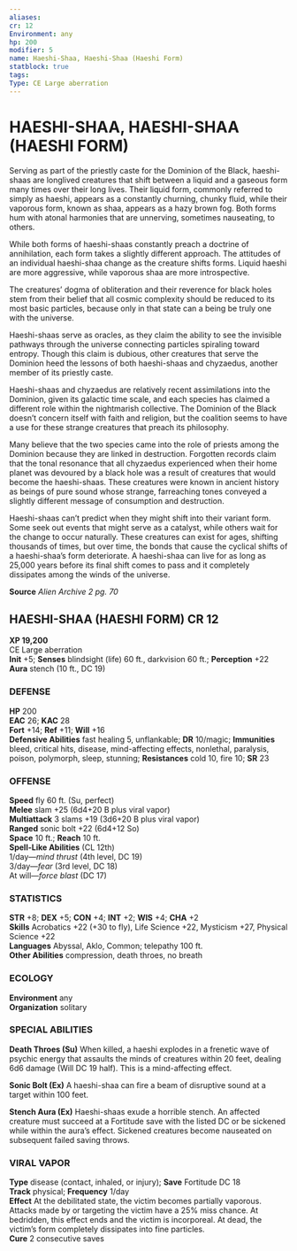 ```yaml
---
aliases: 
cr: 12
Environment: any
hp: 200
modifier: 5
name: Haeshi-Shaa, Haeshi-Shaa (Haeshi Form)
statblock: true
tags: 
Type: CE Large aberration  
---
```

# HAESHI-SHAA, HAESHI-SHAA (HAESHI FORM)
Serving as part of the priestly caste for the Dominion of the Black, haeshi-shaas are longlived creatures that shift between a liquid and a gaseous form many times over their long lives. Their liquid form, commonly referred to simply as haeshi, appears as a constantly churning, chunky fluid, while their vaporous form, known as shaa, appears as a hazy brown fog. Both forms hum with atonal harmonies that are unnerving, sometimes nauseating, to others.

While both forms of haeshi-shaas constantly preach a doctrine of annihilation, each form takes a slightly different approach. The attitudes of an individual haeshi-shaa change as the creature shifts forms. Liquid haeshi are more aggressive, while vaporous shaa are more introspective.

The creatures’ dogma of obliteration and their reverence for black holes stem from their belief that all cosmic complexity should be reduced to its most basic particles, because only in that state can a being be truly one with the universe.

Haeshi-shaas serve as oracles, as they claim the ability to see the invisible pathways through the universe connecting particles spiraling toward entropy. Though this claim is dubious, other creatures that serve the Dominion heed the lessons of both haeshi-shaas and chyzaedus, another member of its priestly caste.

Haeshi-shaas and chyzaedus are relatively recent assimilations into the Dominion, given its galactic time scale, and each species has claimed a different role within the nightmarish collective. The Dominion of the Black doesn’t concern itself with faith and religion, but the coalition seems to have a use for these strange creatures that preach its philosophy.

Many believe that the two species came into the role of priests among the Dominion because they are linked in destruction. Forgotten records claim that the tonal resonance that all chyzaedus experienced when their home planet was devoured by a black hole was a result of creatures that would become the haeshi-shaas. These creatures were known in ancient history as beings of pure sound whose strange, farreaching tones conveyed a slightly different message of consumption and destruction.

Haeshi-shaas can’t predict when they might shift into their variant form. Some seek out events that might serve as a catalyst, while others wait for the change to occur naturally. These creatures can exist for ages, shifting thousands of times, but over time, the bonds that cause the cyclical shifts of a haeshi-shaa’s form deteriorate. A haeshi-shaa can live for as long as 25,000 years before its final shift comes to pass and it completely dissipates among the winds of the universe.

**Source** _Alien Archive 2 pg. 70_

## HAESHI-SHAA (HAESHI FORM) CR 12

**XP 19,200**  
CE Large aberration  
**Init** +5; **Senses** blindsight (life) 60 ft., darkvision 60 ft.; **Perception** +22  
**Aura** stench (10 ft., DC 19)

### DEFENSE

**HP** 200  
**EAC** 26; **KAC** 28  
**Fort** +14; **Ref** +11; **Will** +16  
**Defensive Abilities** fast healing 5, unflankable; **DR** 10/magic; **Immunities** bleed, critical hits, disease, mind-affecting effects, nonlethal, paralysis, poison, polymorph, sleep, stunning; **Resistances** cold 10, fire 10; **SR** 23  

### OFFENSE

**Speed** fly 60 ft. (Su, perfect)  
**Melee** slam +25 (6d4+20 B plus viral vapor)  
**Multiattack** 3 slams +19 (3d6+20 B plus viral vapor)  
**Ranged** sonic bolt +22 (6d4+12 So)  
**Space** 10 ft.; **Reach** 10 ft.  
**Spell-Like Abilities** (CL 12th)  
1/day—_mind thrust_ (4th level, DC 19)  
3/day—_fear_ (3rd level, DC 18)  
At will—_force blast_ (DC 17)

### STATISTICS

**STR** +8; **DEX** +5; **CON** +4; **INT** +2; **WIS** +4; **CHA** +2  
**Skills** Acrobatics +22 (+30 to fly), Life Science +22, Mysticism +27, Physical Science +22  
**Languages** Abyssal, Aklo, Common; telepathy 100 ft.  
**Other Abilities** compression, death throes, no breath

### ECOLOGY

**Environment** any  
**Organization** solitary

### SPECIAL ABILITIES

**Death Throes (Su)** When killed, a haeshi explodes in a frenetic wave of psychic energy that assaults the minds of creatures within 20 feet, dealing 6d6 damage (Will DC 19 half). This is a mind-affecting effect.

**Sonic Bolt (Ex)** A haeshi-shaa can fire a beam of disruptive sound at a target within 100 feet.

**Stench Aura (Ex)** Haeshi-shaas exude a horrible stench. An affected creature must succeed at a Fortitude save with the listed DC or be sickened while within the aura’s effect. Sickened creatures become nauseated on subsequent failed saving throws.

### VIRAL VAPOR

**Type** disease (contact, inhaled, or injury); **Save** Fortitude DC 18  
**Track** physical; **Frequency** 1/day  
**Effect** At the debilitated state, the victim becomes partially vaporous. Attacks made by or targeting the victim have a 25% miss chance. At bedridden, this effect ends and the victim is incorporeal. At dead, the victim’s form completely dissipates into fine particles.  
**Cure** 2 consecutive saves

